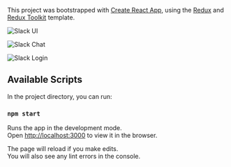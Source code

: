This project was bootstrapped with [Create React App](https://github.com/facebook/create-react-app), using the [Redux](https://redux.js.org/) and [Redux Toolkit](https://redux-toolkit.js.org/) template.

![Slack UI](https://user-images.githubusercontent.com/81870453/114398927-4763f700-9b98-11eb-9d8f-03eeb6a3fead.jpeg)

![Slack Chat](https://user-images.githubusercontent.com/81870453/114398889-3b783500-9b98-11eb-869d-6deab3a97b78.JPG)

![Slack Login](https://user-images.githubusercontent.com/81870453/114398919-459a3380-9b98-11eb-98c1-71c4772e92b1.JPG)


## Available Scripts

In the project directory, you can run:

### `npm start`

Runs the app in the development mode.<br />
Open [http://localhost:3000](http://localhost:3000) to view it in the browser.

The page will reload if you make edits.<br />
You will also see any lint errors in the console.


